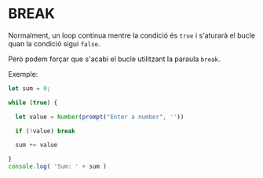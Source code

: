 # BREAK

Normalment, un loop continua mentre la condició és ```true``` i s'aturarà el bucle quan la condició sigui ```false```. 

Però podem forçar que s'acabi el bucle utilitzant la paraula ```break```.

Exemple: 

```js
let sum = 0;

while (true) {

  let value = Number(prompt("Enter a number", ''))

  if (!value) break

  sum += value

}
console.log( 'Sum: ' + sum )
```